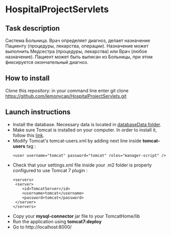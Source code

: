 # HospitalProjectServlets

## Task description
Система Больница. Врач определяет диагноз, делает назначение Пациенту (процедуры, лекарства, операции). Назначение может выполнить Медсестра (процедуры, лекарства) или Врач (любое назначение). Пациент может быть выписан из Больницы, при этом фиксируется окончательный диагноз.

## How to install
Clone this repository: in your command line enter git clone https://github.com/lemonycap/HospitalProjectServlets.git

## Launch instructions
  * Install the database. Necessary data is located in [databaseData folder](https://github.com/lemonycap/HospitalProjectServlets/tree/master/databaseData).
  * Make sure Tomcat is installed on your computer. In order to install it, follow this [link](https://tomcat.apache.org/download-90.cgi).
  * Modify Tomcat's tomcat-users.xml by adding next line inside **tomcat-users**  tag :
      ```
      <user username="tomcat" password="tomcat" roles="manager-script" />
      ```
  * Check that your settings.xml file inside your .m2 folder is properly configured to use Tomcat 7 plugin :
      ```
      <servers>  
       <server>
          <id>TomcatServer</id>
          <username>tomcat</username>
          <password>tomcat</password>
       </server>
    </servers>  
    ```
   * Copy your **mysql-connector** jar file to your TomcatHome/lib  
   * Run the application using **tomcat7:deploy** 
   * Go to http://localhost:8000/
